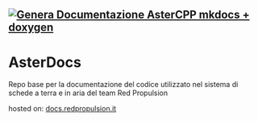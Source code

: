 [![Genera Documentazione AsterCPP mkdocs + doxygen](https://github.com/RedPropulsion/AsterDocs/actions/workflows/generate_docs.yml/badge.svg)](https://github.com/RedPropulsion/AsterDocs/actions/workflows/generate_docs.yml)
---
# AsterDocs

Repo base per la documentazione del codice utilizzato nel sistema di schede a terra e in aria del team Red Propulsion


hosted on: [docs.redpropulsion.it](https://docs.redpropulsion.it/)

